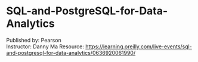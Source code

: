 # SQL-and-PostgreSQL-for-Data-Analytics
Published by:  Pearson<br>
Instructor:    Danny Ma
Resource:      https://learning.oreilly.com/live-events/sql-and-postgresql-for-data-analytics/0636920061990/
